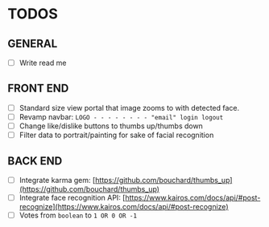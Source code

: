 # TODOS
## GENERAL
- [ ] Write read me

## FRONT END

 - [ ] Standard size view portal that image zooms to with detected face.
 - [ ] Revamp navbar: `LOGO - - - - - - - - "email" login logout`
 - [ ] Change like/dislike buttons to thumbs up/thumbs down
 - [ ] Filter data to portrait/painting for sake of facial recognition

## BACK END
- [ ] Integrate karma gem:  [https://github.com/bouchard/thumbs_up](https://github.com/bouchard/thumbs_up)
- [ ] Integrate face recognition API: [https://www.kairos.com/docs/api/#post-recognize](https://www.kairos.com/docs/api/#post-recognize)
- [ ] Votes from `boolean` to `1 OR 0 OR -1`
